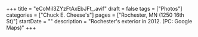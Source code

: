 +++
title = "eCoMiI3ZYzFtAxEbJFt_.avif"
draft = false
tags = ["Photos"]
categories = ["Chuck E. Cheese's"]
pages = ["Rochester, MN (1250 16th St)"]
startDate = ""
description = "Rochester's exterior in 2012. (PC: Google Maps)"
+++
